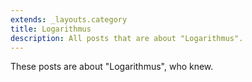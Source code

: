 ```yaml
---
extends: _layouts.category
title: Logarithmus
description: All posts that are about "Logarithmus".
---
```

          
These posts are about "Logarithmus", who knew.
          